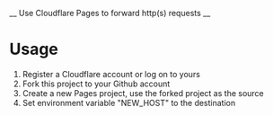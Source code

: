 __ Use Cloudflare Pages to forward http(s) requests __

# Usage
1. Register a Cloudflare account or log on to yours
2. Fork this project to your Github account
3. Create a new Pages project, use the forked project as the source
4. Set environment variable "NEW_HOST" to the destination
